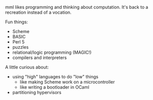 mml likes programming and thinking about computation.  It's back to a
recreation instead of a vocation.

Fun things:
- Scheme
- BASIC
- Perl 5
- puzzles
- relational/logic programming (MAGIC!)
- compilers and interpreters

A little curious about:
- using "high" languages to do "low" things
  - like making Scheme work on a microcontroller
  - like writing a bootloader in OCaml
- partitioning hypervisors

